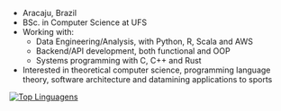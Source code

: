 * Aracaju, Brazil
* BSc. in Computer Science at UFS
* Working with:
  - Data Engineering/Analysis, with Python, R, Scala and AWS
  - Backend/API development, both functional and OOP
  - Systems programming with C, C++ and Rust
* Interested in theoretical computer science, programming language theory, software architecture and
datamining applications to sports

[![Top Linguagens](https://github-readme-stats.vercel.app/api/top-langs/?username=Pedro-V&layout=compact)](https://github.com/anuraghazra/github-readme-stats)

<!---
Pedro-V/Pedro-V is a ✨ special ✨ repository because its `README.md` (this file) appears on your GitHub profile.
You can click the Preview link to take a look at your changes.
--->
